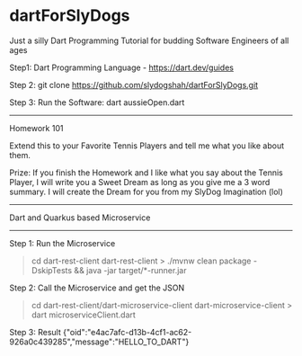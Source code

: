 # dartForSlyDogs
Just a silly Dart Programming Tutorial for budding Software Engineers of all ages

Step1: Dart Programming Language - https://dart.dev/guides

Step 2: git clone https://github.com/slydogshah/dartForSlyDogs.git

Step 3: Run the Software: dart aussieOpen.dart

----

Homework 101

Extend this to your Favorite Tennis Players and tell me what you like about them.

Prize: If you finish the Homework and I like what you say about the Tennis Player, I will write you a Sweet Dream as long as you give me a 3 word summary. I will create the Dream for you from my SlyDog Imagination (lol)

----

Dart and Quarkus based Microservice

----

Step 1: Run the Microservice
> cd dart-rest-client
dart-rest-client > ./mvnw clean package -DskipTests && java -jar target/*-runner.jar

Step 2: Call the Microservice and get the JSON
> cd dart-rest-client/dart-microservice-client
dart-microservice-client > dart microserviceClient.dart

Step 3: Result
{"oid":"e4ac7afc-d13b-4cf1-ac62-926a0c439285","message":"HELLO_TO_DART"}